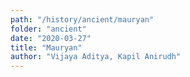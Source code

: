 ```yaml
---
path: "/history/ancient/mauryan"
folder: "ancient"
date: "2020-03-27"
title: "Mauryan"
author: "Vijaya Aditya, Kapil Anirudh"
---
```



